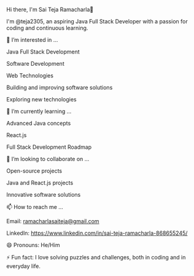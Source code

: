 Hi there, I'm Sai Teja Ramacharla👋

I'm @teja2305, an aspiring Java Full Stack Developer with a passion for coding and continuous learning.

👀 I’m interested in ...

Java Full Stack Development

Software Development

Web Technologies

Building and improving software solutions

Exploring new technologies

🌱 I’m currently learning ...

Advanced Java concepts

React.js

Full Stack Development Roadmap

💞️ I’m looking to collaborate on ...

Open-source projects

Java and React.js projects

Innovative software solutions

📫 How to reach me ...

Email: ramacharlasaiteja@gmail.com

LinkedIn: https://www.linkedin.com/in/sai-teja-ramacharla-868655245/

😄 Pronouns:
He/Him

⚡ Fun fact:
I love solving puzzles and challenges, both in coding and in everyday life.
<!---
teja2305/teja2305 is a ✨ special ✨ repository because its `README.md` (this file) appears on your GitHub profile.
You can click the Preview link to take a look at your changes.
--->
